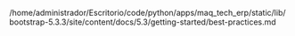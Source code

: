 /home/administrador/Escritorio/code/python/apps/maq_tech_erp/static/lib/bootstrap-5.3.3/site/content/docs/5.3/getting-started/best-practices.md